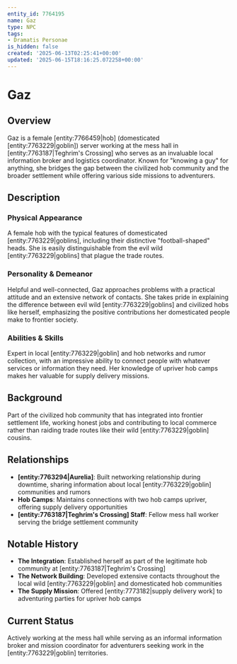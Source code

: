 ```yaml
---
entity_id: 7764195
name: Gaz
type: NPC
tags:
- Dramatis Personae
is_hidden: false
created: '2025-06-13T02:25:41+00:00'
updated: '2025-06-15T18:16:25.072258+00:00'
---
```


# Gaz

## Overview

Gaz is a female [entity:7766459|hob] (domesticated [entity:7763229|goblin]) server working at the mess hall in [entity:7763187|Teghrim's Crossing] who serves as an invaluable local information broker and logistics coordinator. Known for "knowing a guy" for anything, she bridges the gap between the civilized hob community and the broader settlement while offering various side missions to adventurers.

## Description

### Physical Appearance

A female hob with the typical features of domesticated [entity:7763229|goblins], including their distinctive "football-shaped" heads. She is easily distinguishable from the evil wild [entity:7763229|goblins] that plague the trade routes.

### Personality & Demeanor

Helpful and well-connected, Gaz approaches problems with a practical attitude and an extensive network of contacts. She takes pride in explaining the difference between evil wild [entity:7763229|goblins] and civilized hobs like herself, emphasizing the positive contributions her domesticated people make to frontier society.

### Abilities & Skills

Expert in local [entity:7763229|goblin] and hob networks and rumor collection, with an impressive ability to connect people with whatever services or information they need. Her knowledge of upriver hob camps makes her valuable for supply delivery missions.

## Background

Part of the civilized hob community that has integrated into frontier settlement life, working honest jobs and contributing to local commerce rather than raiding trade routes like their wild [entity:7763229|goblin] cousins.

## Relationships

- **[entity:7763294|Aurelia]**: Built networking relationship during downtime, sharing information about local [entity:7763229|goblin] communities and rumors
- **Hob Camps**: Maintains connections with two hob camps upriver, offering supply delivery opportunities
- **[entity:7763187|Teghrim's Crossing] Staff**: Fellow mess hall worker serving the bridge settlement community

## Notable History

- **The Integration**: Established herself as part of the legitimate hob community at [entity:7763187|Teghrim's Crossing]
- **The Network Building**: Developed extensive contacts throughout the local wild [entity:7763229|goblin] and domesticated hob communities
- **The Supply Mission**: Offered [entity:7773182|supply delivery work] to adventuring parties for upriver hob camps

## Current Status

Actively working at the mess hall while serving as an informal information broker and mission coordinator for adventurers seeking work in the [entity:7763229|goblin] territories.